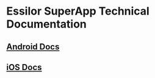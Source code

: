 # Essilor SuperApp Technical Documentation
## [Android Docs](Android-Docs/android.md)
## [iOS Docs](IOS-Docs/ios.md)
